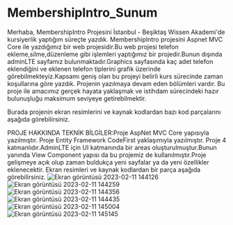 # MembershipIntro_Sunum

Merhaba, MembershipIntro Projesini İstanbul - Beşiktaş Wissen Akademi'de kursiyerlik yaptığım süreçte yazdık. MembershipIntro projesini Aspnet MVC Core ile yazdığımız bir web projesidir.Bu web projesi telefon ekleme,silme,düzenleme gibi işlemleri yaptığımız bir projedir.Bunun dışında adminLTE sayfamız bulunmaktadır.Graphics sayfasında kaç adet telefon eklendiğini ve eklenen telefon tiplerini grafik üzerinde görebilmekteyiz.Kapsamı geniş olan bu projeyi belirli kurs sürecinde zaman koşullarına göre yazdık. Projenin yazılmaya devam eden bölümleri vardır. Bu proje ile amacımız gerçek hayata yaklaşmak ve istihdam sürecindeki hazır bulunuşluğu maksimum seviyeye getirebilmektir.

Burada projenin ekran resimlerini ve kaynak kodlardan bazı kod parçalarını aşağıda görebilirsiniz.

PROJE HAKKINDA TEKNİK BİLGİLER:Proje AspNet MVC Core yapısıyla yazılmıştır. Proje Entity Framework CodeFirst yaklaşımıyla yazılmıştır. Proje 4 katmanlıdır.AdminLTE için UI katmanında bir areas oluşturulmuştur.Bunun yanında View Component yapısı da bu projemiz de kullanılmıştır.Proje gelişmeye açık olup zaman buldukça yeni sayfalar ya da yeni özellikler eklenecektir. Ekran resimleri ve kaynak kodlardan bir parça aşağıda görebilirsiniz.
![Ekran görüntüsü 2023-02-11 144126](https://user-images.githubusercontent.com/118689173/218259610-689bc8d2-e553-46ba-9741-2e83752ea369.png)
![Ekran görüntüsü 2023-02-11 144259](https://user-images.githubusercontent.com/118689173/218259612-fdc90472-6370-40ce-9d9a-d587e603a607.png)
![Ekran görüntüsü 2023-02-11 144356](https://user-images.githubusercontent.com/118689173/218259614-d516d6f9-3533-4fcd-b9cf-2b9cb49512e1.png)
![Ekran görüntüsü 2023-02-11 144435](https://user-images.githubusercontent.com/118689173/218259620-81e0eee1-ae50-4024-92a5-3e25100180f5.png)
![Ekran görüntüsü 2023-02-11 145004](https://user-images.githubusercontent.com/118689173/218259621-f315270c-c5f2-4a0f-807c-da2382b63906.png)
![Ekran görüntüsü 2023-02-11 145145](https://user-images.githubusercontent.com/118689173/218259626-504d593a-41be-4fea-ae3b-e20c8bc66faa.png)

